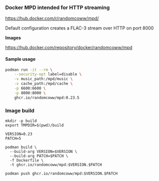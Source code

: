 ### Docker MPD intended for HTTP streaming

https://hub.docker.com/r/randomcoww/mpd/

Default configuration creates a FLAC-3 stream over HTTP on port 8000

**Images**

https://hub.docker.com/repository/docker/randomcoww/mpd

#### Sample usage

```bash
podman run -it --rm \
    --security-opt label=disable \
    -v music_path:/mpd/music \
    -v cache_path:/mpd/cache \
    -p 6600:6600 \
    -p 8000:8000 \
    ghcr.io/randomcoww/mpd:0.23.5
```

### Image build

```
mkdir -p build
export TMPDIR=$(pwd)/build

VERSION=0.23
PATCH=5

podman build \
  --build-arg VERSION=$VERSION \
  --build-arg PATCH=$PATCH \
  -f Dockerfile \
  -t ghcr.io/randomcoww/mpd:$VERSION.$PATCH
```

```
podman push ghcr.io/randomcoww/mpd:$VERSION.$PATCH
```